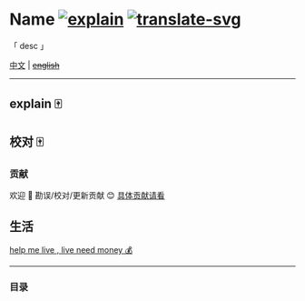 # Name [![explain]][source] [![translate-svg]][translate-list] 
    
<!-- [![size-img]][size] -->

[explain]: http://llever.com/explain.svg
[source]: https://github.com/chinanf-boy/Source-Explain
[translate-svg]: http://llever.com/translate.svg
[translate-list]: https://github.com/chinanf-boy/chinese-translate-list
[size-img]: https://packagephobia.now.sh/badge?p=Name
[size]: https://packagephobia.now.sh/result?p=Name
    


「 desc 」

[中文](./readme.md) | ~~[english](./readme.en.md)~~


---

## explain 🀄️
<!-- doc-templite START generated -->
<!-- time = '2018 6.30' -->
<!-- name = 'chinan' -->
<!-- repo = 'chinan' -->
<!-- commit = 'asdf' -->
<!-- doc-templite END generated -->

## 校对 🀄️

<!-- doc-templite START generated -->
<!-- repo = 'chinanf-boy/debug' -->
<!-- commit = 'asdf' -->
<!-- time = '2018 8.17' -->

<!-- doc-templite END generated -->

### 贡献

欢迎 👏 勘误/校对/更新贡献 😊 [具体贡献请看](https://github.com/chinanf-boy/chinese-translate-list#贡献)

## 生活

[help me live , live need money 💰](https://github.com/chinanf-boy/live-need-money)

---

### 目录

<!-- START doctoc -->
<!-- END doctoc -->

